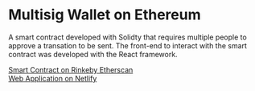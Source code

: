 # Multisig Wallet on Ethereum

A smart contract developed with Solidty that requires multiple people to approve a transation to be sent. The front-end to interact with the smart contract was developed with the React framework.

<a href="https://rinkeby.etherscan.io/address/0xA6c46Cb6DfB5EF9c63800799677ECd99470bF134" target="_blank">Smart Contract on Rinkeby Etherscan</a>
<br/>
<a href="https://peaceful-albattani-20fec6.netlify.app/" target="_blank">Web Application on Netlify</a>